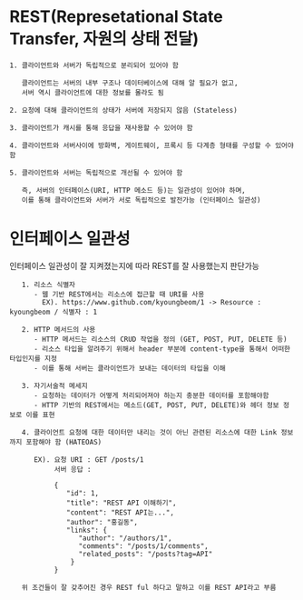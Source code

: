 # REST(Represetational State Transfer, 자원의 상태 전달) 
    1. 클라이언트와 서버가 독립적으로 분리되어 있어야 함
    
       클라이언트는 서버의 내부 구조나 데이터베이스에 대해 알 필요가 없고, 
       서버 역시 클라이언트에 대한 정보를 몰라도 됨
    
    2. 요청에 대해 클라이언트의 상태가 서버에 저장되지 않음 (Stateless)
    
    3. 클라이언트가 캐시를 통해 응답을 재사용할 수 있어야 함
    
    4. 클라이언트와 서버사이에 방화벽, 게이트웨이, 프록시 등 다계층 형태를 구성할 수 있어야 함
    
    5. 클라이언트와 서버는 독립적으로 개선될 수 있어야 함
    
       즉, 서버의 인터페이스(URI, HTTP 메소드 등)는 일관성이 있어야 하며, 
       이를 통해 클라이언트와 서버가 서로 독립적으로 발전가능 (인터페이스 일관성)

# 인터페이스 일관성
  인터페이스 일관성이 잘 지켜졌는지에 따라 REST를 잘 사용했는지 판단가능
    
       1. 리소스 식별자
          - 웹 기반 REST에서는 리소스에 접근할 때 URI를 사용
            EX). https://www.github.com/kyoungbeom/1 -> Resource : kyoungbeom / 식별자 : 1

       2. HTTP 메서드의 사용
          - HTTP 메서드는 리소스의 CRUD 작업을 정의 (GET, POST, PUT, DELETE 등)
          - 리소스 타입을 알려주기 위해서 header 부분에 content-type을 통해서 어떠한 타입인지를 지정
          - 이를 통해 서버는 클라이언트가 보내는 데이터의 타입을 이해

       3. 자기서술적 메세지
          - 요청하는 데이터가 어떻게 처리되어져야 하는지 충분한 데이터를 포함해야함
          - HTTP 기반의 REST에서는 메소드(GET, POST, PUT, DELETE)와 헤더 정보 정보로 이를 표현

       4. 클라이언트 요청에 대한 데이터만 내리는 것이 아닌 관련된 리소스에 대한 Link 정보까지 포함해야 함 (HATEOAS)
          
          EX). 요청 URI : GET /posts/1 
               서버 응답 : 
               
               {
                  "id": 1,
                  "title": "REST API 이해하기",
                  "content": "REST API는...",
                  "author": "홍길동",
                  "links": {
                     "author": "/authors/1",
                     "comments": "/posts/1/comments",
                     "related_posts": "/posts?tag=API"
                   }    
               }

       위 조건들이 잘 갖추어진 경우 REST ful 하다고 말하고 이를 REST API라고 부름
            
  
